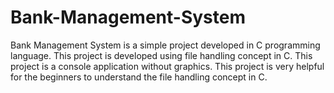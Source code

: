 # Bank-Management-System

Bank Management System is a simple project developed in C programming language. This project is developed using file handling concept in C. This project is a console application without graphics. This project is very helpful for the beginners to understand the file handling concept in C.
